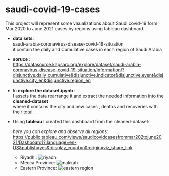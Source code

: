 # saudi-covid-19-cases
This project will represent some visualizations about Saudi covid-19 form Mar 2020 to June 2021 cases by regions using tableau dashboard.


- **data sets**:   
saudi-arabia-coronavirus-disease-covid-19-situation  
it contain the daily and Cumulative cases in each region of Saudi Arabia  
  
- **soruce** :   
https://datasource.kapsarc.org/explore/dataset/saudi-arabia-coronavirus-disease-covid-19-situation/information/?disjunctive.daily_cumulative&disjunctive.indicator&disjunctive.event&disjunctive.city_en&disjunctive.region_en
  
- In **explore the dataset.ipynb** :  
I assets the data rearrange it and extract the needed information into the **cleaned-dataset**   
where it contains the city and new cases , deaths and recoveries with their total.  
     
  
    
- Using **tableau** I created this dashboard from the cleaned-dataset:   
  
  *here you can explore and observe all regions:* <br/>
   https://public.tableau.com/views/saudicovidcasesfrommar202tojune2021/Dashboard1?:language=en-US&publish=yes&:display_count=n&:origin=viz_share_link
   
   - Riyadh : 
     ![riyadh](https://user-images.githubusercontent.com/85945978/126049522-53f66d4a-cbfc-4c0c-acdf-6f012c2ba753.PNG)
   - Mecca Province:
     ![makkah](https://user-images.githubusercontent.com/85945978/126049525-108a823b-d5ea-47ad-8185-2879b1905337.PNG)
   - Eastern Province:
     ![eastern region](https://user-images.githubusercontent.com/85945978/126049527-10d43312-5ed1-4c2b-b63a-bd4b9a25659c.PNG)


